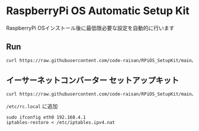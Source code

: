 # RaspberryPi OS Automatic Setup Kit

RaspberryPi OSインストール後に最低限必要な設定を自動的に行います

## Run

```sh
curl https://raw.githubusercontent.com/code-raisan/RPiOS_SetupKit/main/setupkit.sh | sudo bash
```

## イーサーネットコンバーター セットアップキット
```sh
curl https://raw.githubusercontent.com/code-raisan/RPiOS_SetupKit/main/wifi-bridge_setupkit.sh | sudo bash
```

`/etc/rc.local` に追加

```
sudo ifconfig eth0 192.168.4.1
iptables-restore < /etc/iptables.ipv4.nat
```
